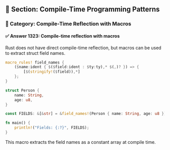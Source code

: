 ## 📘 Section: Compile-Time Programming Patterns  
### 🔹 Category: Compile-Time Reflection with Macros  
#### ✅ Answer 1323: Compile-time reflection with macros

Rust does not have direct compile-time reflection, but macros can be used to extract struct field names.

```rust
macro_rules! field_names {
    ($name:ident { $($field:ident : $ty:ty),* $(,)? }) => {
        [$(stringify!($field)),*]
    };
}

struct Person {
    name: String,
    age: u8,
}

const FIELDS: &[&str] = &field_names!(Person { name: String, age: u8 });

fn main() {
    println!("Fields: {:?}", FIELDS);
}
```
This macro extracts the field names as a constant array at compile time.
